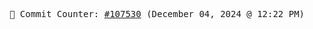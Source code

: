<p align="center">
    <samp>
        📮 Commit Counter: <a href="https://github.com/Javascript-void0/Javascript-void0/commits/main">#107530</a> (December 04, 2024 @ 12:22 PM)
    </samp>
</p>